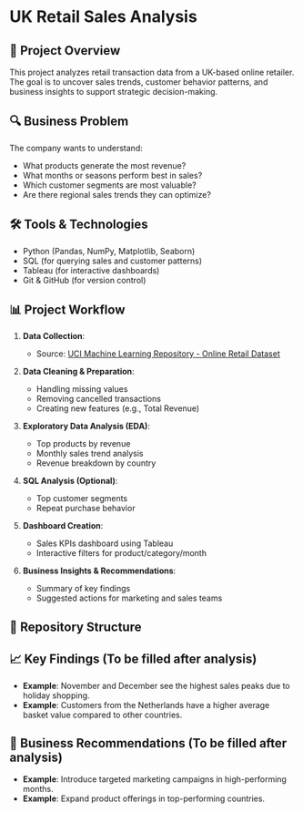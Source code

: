 # UK Retail Sales Analysis

## 📌 Project Overview
This project analyzes retail transaction data from a UK-based online retailer.  
The goal is to uncover sales trends, customer behavior patterns, and business insights to support strategic decision-making.

## 🔍 Business Problem
The company wants to understand:
- What products generate the most revenue?
- What months or seasons perform best in sales?
- Which customer segments are most valuable?
- Are there regional sales trends they can optimize?

## 🛠️ Tools & Technologies
- Python (Pandas, NumPy, Matplotlib, Seaborn)
- SQL (for querying sales and customer patterns)
- Tableau (for interactive dashboards)
- Git & GitHub (for version control)

## 📊 Project Workflow
1. **Data Collection**:  
   - Source: [UCI Machine Learning Repository - Online Retail Dataset](https://archive.ics.uci.edu/ml/datasets/Online+Retail)

2. **Data Cleaning & Preparation**:  
   - Handling missing values
   - Removing cancelled transactions
   - Creating new features (e.g., Total Revenue)

3. **Exploratory Data Analysis (EDA)**:  
   - Top products by revenue
   - Monthly sales trend analysis
   - Revenue breakdown by country

4. **SQL Analysis (Optional)**:  
   - Top customer segments
   - Repeat purchase behavior

5. **Dashboard Creation**:  
   - Sales KPIs dashboard using Tableau
   - Interactive filters for product/category/month

6. **Business Insights & Recommendations**:  
   - Summary of key findings
   - Suggested actions for marketing and sales teams

## 📂 Repository Structure

## 📈 Key Findings (To be filled after analysis)
- **Example**: November and December see the highest sales peaks due to holiday shopping.
- **Example**: Customers from the Netherlands have a higher average basket value compared to other countries.

## 📢 Business Recommendations (To be filled after analysis)
- **Example**: Introduce targeted marketing campaigns in high-performing months.
- **Example**: Expand product offerings in top-performing countries.
